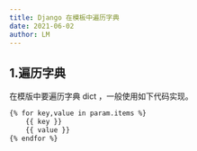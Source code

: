 ```yaml
---
title: Django 在模板中遍历字典
date: 2021-06-02
author: LM
---
```


## 1.遍历字典

在模版中要遍历字典 dict ，一般使用如下代码实现。

```html
{% for key,value in param.items %} 
    {{ key }}
    {{ value }}
{% endfor %}
```

